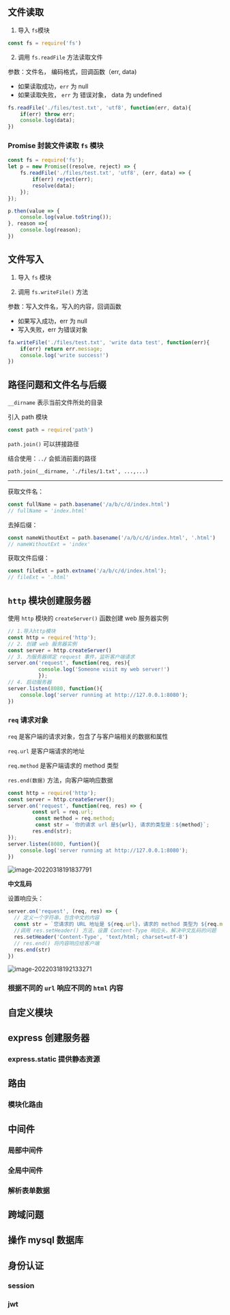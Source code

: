 ## 文件读取

1. 导入 `fs`模块

```js
const fs = require('fs')
```

2. 调用 `fs.readFile` 方法读取文件

参数：文件名， 编码格式，回调函数（err, data)

- 如果读取成功，`err` 为 null
- 如果读取失败， `err` 为 错误对象， data 为 undefined

```js
fs.readFile('./files/test.txt', 'utf8', function(err, data){
    if(err) throw err;
    console.log(data);
})
```

### Promise 封装文件读取 `fs` 模块

```js
const fs = require('fs');
let p = new Promise((resolve, reject) => {
    fs.readFile('./files/test.txt', 'utf8', (err, data) => {
        if(err) reject(err);
        resolve(data);
    });
});

p.then(value => {
    console.log(value.toString());
}, reason =>{
    console.log(reason);
})
```

## 文件写入

1. 导入 `fs` 模块

2. 调用 `fs.writeFile()` 方法

参数：写入文件名，写入的内容，回调函数

- 如果写入成功，err 为 null
- 写入失败，err 为错误对象

```js
fa.writeFile('./files/test.txt', 'write data test', function(err){
    if(err) return err.message;
    console.log('write success!')
})
```

## 路径问题和文件名与后缀

`__dirname` 表示当前文件所处的目录

引入 path 模块

```js
const path = require('path')
```

`path.join()` 可以拼接路径

结合使用：`../` 会抵消前面的路径

`path.join(__dirname, './files/1.txt', ...,...)` 

-------

获取文件名：

```js
const fullName = path.basename('/a/b/c/d/index.html')
// fullName = 'index.html'
```

去掉后缀：

```js
const nameWithoutExt = path.basename('/a/b/c/d/index.html', '.html')
// nameWithoutExt = 'index'
```

获取文件后缀：

```js
const fileExt = path.extname('/a/b/c/d/index.html');
// fileExt = '.html'
```

## `http`  模块创建服务器

使用 `http` 模块的 `createServer()` 函数创建 web 服务器实例

```js
// 1.导入http模块
const http = require('http');
// 2. 创建 web 服务器实例
const server = http.createServer()
// 3. 为服务器绑定 request 事件，监听客户端请求
server.on('request', function(req, res){
          console.log('Someone visit my web server!')
          });
// 4. 启动服务器
server.listen(8080, function(){
    console.log('server running at http://127.0.0.1:8080');
})
```

### `req` 请求对象

`req` 是客户端的请求对象，包含了与客户端相关的数据和属性

`req.url` 是客户端请求的地址

`req.method`  是客户端请求的 method 类型

`res.end(数据)` 方法，向客户端响应数据

```js
const http = require('http');
const server = http.createServer();
server.on('request', function(req, res) => {
		const url = req.url;
         const method = req.method;
         const str = `你的请求 url 是${url}, 请求的类型是：${method}`;
		res.end(str);
});
server.listen(8080, funtion(){
	console.log('server running at http://127.0.0.1:8080');
})
```

![image-20220318191837791](C:\Users\RAINSUN\AppData\Roaming\Typora\typora-user-images\image-20220318191837791.png)

**中文乱码**

设置响应头：

```js
server.on('request', (req, res) => {
  // 定义一个字符串，包含中文的内容
  const str = `您请求的 URL 地址是 ${req.url}，请求的 method 类型为 ${req.method}`
  //调用 res.setHeader() 方法，设置 Content-Type 响应头，解决中文乱码的问题
  res.setHeader('Content-Type', 'text/html; charset=utf-8')
  // res.end() 将内容响应给客户端
  res.end(str)
})

```

![image-20220318192133271](C:\Users\RAINSUN\AppData\Roaming\Typora\typora-user-images\image-20220318192133271.png)

### 根据不同的 `url` 响应不同的 `html` 内容

## 自定义模块

## express 创建服务器

### express.static 提供静态资源

## 路由

### 模块化路由

## 中间件

### 局部中间件

### 全局中间件

### 解析表单数据

## 跨域问题

## 操作 mysql 数据库

## 身份认证

### session

### jwt
